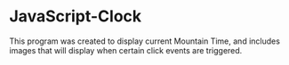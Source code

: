 # JavaScript-Clock
This program was created to display current Mountain Time, and includes images that will display when certain click events are triggered.
